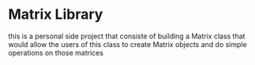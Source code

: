 # Matrix Library
this is a personal side project that consiste of building a Matrix class 
that would allow the users of this class to create Matrix objects and do simple operations on those matrices
